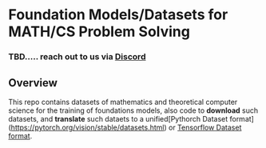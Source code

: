 # Foundation Models/Datasets for MATH/CS Problem Solving

### TBD..... reach out to us via [Discord](https://discord.com/channels/755517485096108153/1275024255637262336)

## Overview

This repo contains datasets of mathematics and theoretical computer science for the training of foundations models, also code to **download** such datasets, and **translate** such dataets to a unified[Pythorch Dataset format] (https://pytorch.org/vision/stable/datasets.html) or [Tensorflow Dataset format](https://www.tensorflow.org/datasets/api_docs/python/tfds). 
